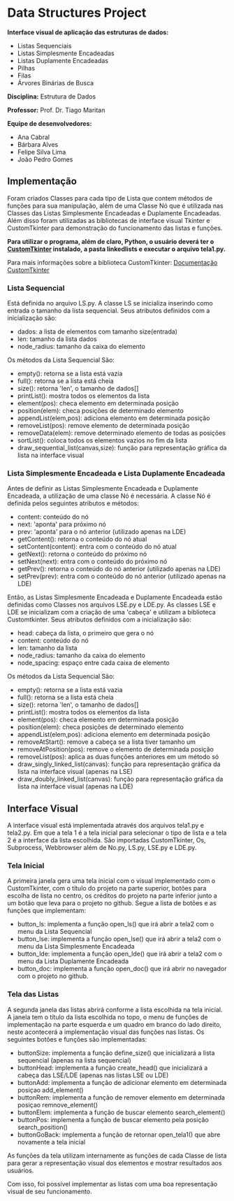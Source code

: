# Data Structures Project

**Interface visual de aplicação das estruturas de dados:**
- Listas Sequenciais
- Listas Simplesmente Encadeadas
- Listas Duplamente Encadeadas
- Pilhas
- Filas
- Árvores Binárias de Busca

**Disciplina:** Estrutura de Dados

**Professor:** Prof. Dr. Tiago Maritan

**Equipe de desenvolvedores:**
- Ana Cabral
- Bárbara Alves
- Felipe Silva Lima
- João Pedro Gomes

## Implementação
Foram criados Classes para cada tipo de Lista que contem métodos de funções para sua manipulação, além de uma Classe Nó que é utilizada nas Classes das Listas Simplesmente Encadeadas e Duplamente Encadeadas. Além disso foram utilizadas as bibliotecas de interface visual Tkinter e CustomTkinter para demonstração do funcionamento das listas e funções.

**Para utilizar o programa, além de claro, Python, o usuário deverá ter o [CustomTkinter](https://github.com/TomSchimansky/CustomTkinter#installation) instalado, a pasta linkedlists e executar o arquivo tela1.py.**

Para mais informações sobre a biblioteca CustomTkinter: [Documentação CustomTkinter](https://github.com/TomSchimansky/CustomTkinter)

### Lista Sequencial
Está definida no arquivo LS.py. A classe LS se inicializa inserindo como entrada o tamanho da lista sequencial. Seus atributos definidos com a inicialização são:
- dados: a lista de elementos com tamanho size(entrada)
- len: tamanho da lista dados
- node_radius: tamanho da caixa do elemento

Os métodos da Lista Sequencial São:
- empty(): retorna se a lista está vazia
- full(): retorna se a lista está cheia
- size(): retorna 'len', o tamanho de dados[]
- printList(): mostra todos os elementos da lista
- element(pos): checa elemento em determinada posição
- position(elem): checa posições de determinado elemento
- appendList(elem,pos): adiciona elemento em determinada posição
- removeList(pos): remove elemento de determinada posição
- removeData(elem): remove determinado elemento de todas as posições
- sortList(): coloca todos os elementos vazios no fim da lista
- draw_sequential_list(canvas,size): função para representação gráfica da lista na interface visual

### Lista Simplesmente Encadeada e Lista Duplamente Encadeada
Antes de definir as Listas Simplesmente Encadeada e Duplamente Encadeada, a utilização de uma classe Nó é necessária. A classe Nó é definida pelos seguintes atributos e métodos:
- content: conteúdo do nó
- next: 'aponta' para próximo nó
- prev: 'aponta' para o nó anterior (utilizado apenas na LDE)
- getContent(): retorna o conteúdo do nó atual
- setContent(content): entra com o conteúdo do nó atual
- getNext(): retorna o conteúdo do próximo nó
- setNext(next): entra com o conteúdo do próximo nó
- getPrev(): retorna o conteúdo do nó anterior (utilizado apenas na LDE)
- setPrev(prev): entra com o conteúdo do nó anterior (utilizado apenas na LDE)

Então, as Listas Simplesmente Encadeada e Duplamente Encadeada estão definidas como Classes nos arquivos LSE.py e LDE.py. As classes LSE e LDE se inicializam com a criação de uma 'cabeça' e utilizam a biblioteca Customtkinter. Seus atributos definidos com a inicialização são:
- head: cabeça da lista, o primeiro que gera o nó
- content: conteúdo do nó
- len: tamanho da lista
- node_radius: tamanho da caixa do elemento
- node_spacing: espaço entre cada caixa de elemento

Os métodos da Lista Sequencial São:
- empty(): retorna se a lista está vazia
- full(): retorna se a lista está cheia
- size(): retorna 'len', o tamanho de dados[]
- printList(): mostra todos os elementos da lista
- element(pos): checa elemento em determinada posição
- position(elem): checa posições de determinado elemento
- appendList(elem,pos): adiciona elemento em determinada posição
- removeAtStart(): remove a cabeça se a lista tiver tamanho um
- removeAtPosition(pos): remove o elemento de determinada posição
- removeList(pos): aplica as duas funções anteriores em um método só
- draw_singly_linked_list(canvas): função para representação gráfica da lista na interface visual (apenas na LSE)
- draw_doubly_linked_list(canvas): função para representação gráfica da lista na interface visual (apenas na LDE)

## Interface Visual
A interface visual está implementada através dos arquivos tela1.py e tela2.py. Em que a tela 1 é a tela inicial para selecionar o tipo de lista e a tela 2 é a interface da lista escolhida. São importadas CustomTkinter, Os, Subprocess, Webbrowser além de No.py, LS.py, LSE.py e LDE.py.

### Tela Inicial
A primeira janela gera uma tela inicial com o visual implementado com o CustomTkinter, com o título do projeto na parte superior, botões para escolha de lista no centro, os créditos do projeto na parte inferior junto a um botão que leva para o projeto no github. Segue a lista de botões e as funções que implementam:
- button_ls: implementa a função open_ls() que irá abrir a tela2 com o menu da Lista Sequencial
- button_lse: implementa a função open_lse() que irá abrir a tela2 com o menu da Lista Simplesmente Encadeada
- button_lde: implementa a função open_lde() que irá abrir a tela2 com o menu da Lista Duplamente Encadeada
- button_doc: implementa a função open_doc() que irá abrir no navegador com o projeto no github.

### Tela das Listas
A segunda janela das listas abrirá conforme a lista escolhida na tela inicial. A janela tem o título da lista escolhida no topo, o menu de funções de implementação na parte esquerda e um quadro em branco do lado direito, neste acontecerá a implementação visual das funções nas listas. Os seguintes botões e funções são implementadas:
- buttonSize: implementa a função define_size() que inicializará a lista sequencial (apenas na lista sequencial)
- buttonHead: implementa a função create_head() que inicializará a cabeça das LSE/LDE (apenas nas listas LSE ou LDE)
- buttonAdd: implementa a função de adicionar elemento em determinada posiçao add_element()
- buttonRem: implementa a função de remover elemento em determinada posiçao remnove_element()
- buttonElem: implementa a função de buscar elemento search_element()
- buttonPos: implementa a função de buscar elemento pela posição search_position()
- buttonGoBack: implementa a função de retornar open_tela1() que abre novamente a tela inicial

As funções da tela utilizam internamente as funções de cada Classe de lista para gerar a representação visual dos elementos e mostrar resultados aos usuários.

Com isso, foi possível implementar as listas com uma boa representação visual de seu funcionamento.
